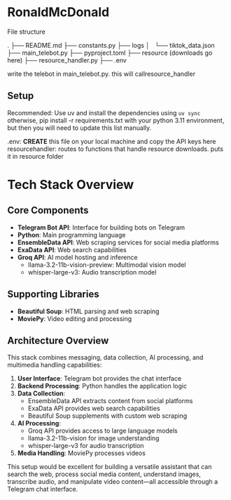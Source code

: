 # RonaldMcDonald

File structure

.
├── README.md
├── constants.py
├── logs
│   └── tiktok_data.json
├── main_telebot.py
├── pyproject.toml
├── resource (downloads go here)
├── resource_handler.py
├── .env

write the telebot in main_telebot.py. this will callresource_handler

## Setup
Recommended: Use uv and install the dependencies using `uv sync`
otherwise, pip install -r requirements.txt with your python 3.11 environment, but then you will need to update this list manually.


.env: **CREATE** this file on your local machine and copy the API keys here
resourcehandler: routes to functions that handle resource downloads. puts it in resource folder

# Tech Stack Overview


## Core Components
- **Telegram Bot API**: Interface for building bots on Telegram
- **Python**: Main programming language
- **EnsembleData API**: Web scraping services for social media platforms
- **ExaData API**: Web search capabilities
- **Groq API**: AI model hosting and inference
  - llama-3.2-11b-vision-preview: Multimodal vision model
  - whisper-large-v3: Audio transcription model

## Supporting Libraries
- **Beautiful Soup**: HTML parsing and web scraping
- **MoviePy**: Video editing and processing

## Architecture Overview

This stack combines messaging, data collection, AI processing, and multimedia handling capabilities:

1. **User Interface**: Telegram bot provides the chat interface
2. **Backend Processing**: Python handles the application logic
3. **Data Collection**:
   - EnsembleData API extracts content from social platforms
   - ExaData API provides web search capabilities
   - Beautiful Soup supplements with custom web scraping
4. **AI Processing**:
   - Groq API provides access to large language models
   - llama-3.2-11b-vision for image understanding
   - whisper-large-v3 for audio transcription
5. **Media Handling**: MoviePy processes videos

This setup would be excellent for building a versatile assistant that can search the web, process social media content, understand images, transcribe audio, and manipulate video content—all accessible through a Telegram chat interface.

